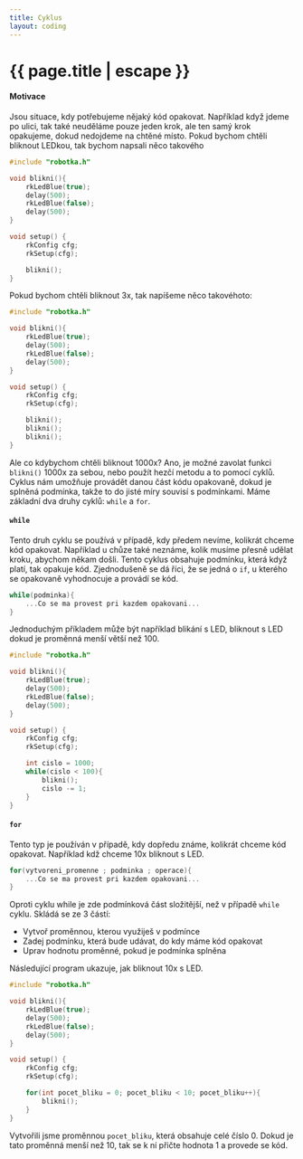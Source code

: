 ```yaml
---
title: Cyklus
layout: coding
---
```


# {{ page.title | escape }}

#### Motivace
Jsou situace, kdy potřebujeme nějaký kód opakovat. Například když jdeme po ulici, tak také neuděláme pouze jeden krok, ale ten samý krok opakujeme, dokud nedojdeme na chtěné místo. Pokud bychom chtěli bliknout LEDkou, tak bychom napsali něco takového

```cpp
#include "robotka.h"

void blikni(){
    rkLedBlue(true);
    delay(500);
    rkLedBlue(false);
    delay(500);
}

void setup() {
    rkConfig cfg;
    rkSetup(cfg);

    blikni();
}
```

Pokud bychom chtěli bliknout 3x, tak napíšeme něco takovéhoto:

```cpp
#include "robotka.h"

void blikni(){
    rkLedBlue(true);
    delay(500);
    rkLedBlue(false);
    delay(500);
}

void setup() {
    rkConfig cfg;
    rkSetup(cfg);

    blikni();
    blikni();
    blikni();
}
```

Ale co kdybychom chtěli bliknout 1000x? Ano, je možné zavolat funkci `blikni()` 1000x za sebou, nebo použít hezčí metodu a to pomocí cyklů. Cyklus nám umožňuje provádět danou část kódu opakovaně, dokud je splněná podmínka, takže to do jisté míry souvisí s podmínkami. Máme základní dva druhy cyklů: `while` a `for`.

#### `while`
Tento druh cyklu se používá v případě, kdy předem nevíme, kolikrát chceme kód opakovat. Například u chůze také neznáme, kolik musíme přesně udělat kroku, abychom někam došli. Tento cyklus obsahuje podmínku, která když platí, tak opakuje kód. Zjednodušeně se dá říci, že se jedná o `if`, u kterého se opakovaně vyhodnocuje a provádí se kód.

```cpp
while(podminka){
    ...Co se ma provest pri kazdem opakovani...
}
```

Jednoduchým příkladem může být například blikání s LED, bliknout s LED dokud je proměnná menší větší než 100.
```cpp
#include "robotka.h"

void blikni(){
    rkLedBlue(true);
    delay(500);
    rkLedBlue(false);
    delay(500);
}

void setup() {
    rkConfig cfg;
    rkSetup(cfg);

    int cislo = 1000;
    while(cislo < 100){
        blikni();
        cislo -= 1;
    }
}
```

#### `for`
Tento typ je používán v případě, kdy dopředu známe, kolikrát chceme kód opakovat. Například kdž chceme 10x bliknout s LED.
```cpp
for(vytvoreni_promenne ; podminka ; operace){
    ...Co se ma provest pri kazdem opakovani...
}
```

Oproti cyklu while je zde podmínková část složitější, než v případě `while` cyklu. Skládá se ze 3 částí: 
- Vytvoř proměnnou, kterou využiješ v podmínce
- Zadej podmínku, která bude udávat, do kdy máme kód opakovat
- Uprav hodnotu proměnné, pokud je podmínka splněna 

Následující program ukazuje, jak bliknout 10x s LED.
```cpp
#include "robotka.h"

void blikni(){
    rkLedBlue(true);
    delay(500);
    rkLedBlue(false);
    delay(500);
}

void setup() {
    rkConfig cfg;
    rkSetup(cfg);

    for(int pocet_bliku = 0; pocet_bliku < 10; pocet_bliku++){
        blikni();
    }
}
```
Vytvořili jsme proměnnou `pocet_bliku`, která obsahuje celé číslo 0. Dokud je tato proměnná menší než 10, tak se k ní přičte hodnota 1 a provede se kód.

